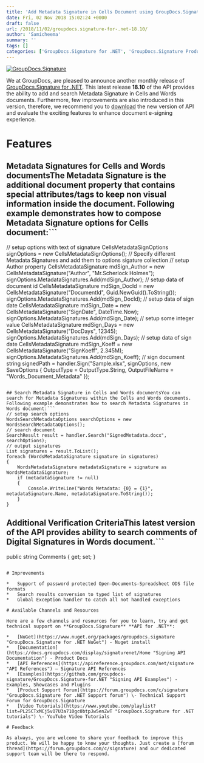 ```yaml
---
title: 'Add Metadata Signature in Cells Document using GroupDocs.Signature for .NET 18.10'
date: Fri, 02 Nov 2018 15:02:24 +0000
draft: false
url: /2018/11/02/groupdocs.signature-for-.net-18.10/
author: 'Samicheema'
summary: ''
tags: []
categories: ['GroupDocs.Signature for .NET', 'GroupDocs.Signature Product Family']
---
```


[![GroupDocs.Signature](http://blog.groupdocs.com/wp-content/uploads/sites/4/2016/07/groupdocs-signature-net.png)](https://www.groupdocs.com/products/signature/net)

We at GroupDocs, are pleased to announce another monthly release of [GroupDocs.Signature for .NET](https://products.groupdocs.com/signature/net). This latest release **18.10** of the API provides the ability to add and search Metadata Signature in Cells and Words documents. Furthermore, few improvements are also introduced in this version, therefore, we recommend you to [download](https://www.nuget.org/packages/Groupdocs.Signature) the new version of API and evaluate the exciting features to enhance document e-signing experience.

# Features

## Metadata Signatures for Cells and Words documentsThe Metadata Signature is the additional document property that contains special attributes/tags to keep non visual information inside the document. Following example demonstrates how to compose Metadata Signature options for Cells document:```
// setup options with text of signature
CellsMetadataSignOptions signOptions = new CellsMetadataSignOptions();
// Specify different Metadata Signatures and add them to options sigature collection
// setup Author property
CellsMetadataSignature mdSign_Author = new CellsMetadataSignature("Author", "Mr.Scherlock Holmes");
signOptions.MetadataSignatures.Add(mdSign_Author);
// setup data of document id
CellsMetadataSignature mdSign_DocId = new CellsMetadataSignature("DocumentId", Guid.NewGuid().ToString());
signOptions.MetadataSignatures.Add(mdSign_DocId);
// setup data of sign date
CellsMetadataSignature mdSign_Date = new CellsMetadataSignature("SignDate", DateTime.Now);
signOptions.MetadataSignatures.Add(mdSign_Date);
// setup some integer value
CellsMetadataSignature mdSign_Days = new CellsMetadataSignature("DocDays", 12345);
signOptions.MetadataSignatures.Add(mdSign_Days);
// setup data of sign date
CellsMetadataSignature mdSign_Koeff = new CellsMetadataSignature("SignKoeff", 2.345M);
signOptions.MetadataSignatures.Add(mdSign_Koeff);
// sign document
string signedPath = handler.Sign("Sample.xlsx", signOptions,
	new SaveOptions { OutputType = OutputType.String, OutputFileName = "Words_Document_Metadata" }); 
```

## Search Metadata Signature in Cells and Words documentsYou can search for Metadata Signatures within the Cells and Words documents. Following example demonstrates how to search Metadata Signatures in Words document:```
// setup search options
WordsSearchMetadataOptions searchOptions = new WordsSearchMetadataOptions();
// search document
SearchResult result = handler.Search("SignedMetadata.docx", searchOptions);
// output signatures
List signatures = result.ToList();
foreach (WordsMetadataSignature signature in signatures)
{
	WordsMetadataSignature metadataSignature = signature as WordsMetadataSignature;
	if (metadataSignature != null)
	{
		Console.WriteLine("Words Metadata: {0} = {1}", metadataSignature.Name, metadataSignature.ToString());
	}
} 
```

## Additional Verification CriteriaThis latest version of the API provides ability to search comments of Digital Signatures in Words document.```
public string Comments { get; set; } 
```

# Improvements

*   Support of password protected Open-Documents-Spreadsheet ODS file formats
*   Search results conversion to typed list of signatures
*   Global Exception handler to catch all not handled exceptions

# Available Channels and Resources

Here are a few channels and resources for you to learn, try and get technical support on **GroupDocs.Signature** **API for .NET**:

*   [NuGet](https://www.nuget.org/packages/groupdocs.signature "GroupDocs.Signature for .NET NuGet") - Nuget install
*   [Documentation](https://docs.groupdocs.com/display/signaturenet/Home "Signing API Documentation") - Product Docs
*   [API References](https://apireference.groupdocs.com/net/signature "API References") – Signature API References
*   [Examples](https://github.com/groupdocs-signature/GroupDocs.Signature-for.NET "Signing API Examples") - Examples, Showcases and Plugins
*   [Product Support Forum](https://forum.groupdocs.com/c/signature "GroupDocs.Signature for .NET Support forum") \- Technical Support Forum for GroupDocs.Signature
*   [Video Tutorials](https://www.youtube.com/playlist?list=PL25CTxMCj5vO7U3a710gc0btpJw5enZwT "GroupDocs.Signature for .NET tutorials") \- YouTube Video Tutorials

# Feedback

As always, you are welcome to share your feedback to improve this product. We will be happy to know your thoughts. Just create a [forum thread](https://forum.groupdocs.com/c/signature) and our dedicated support team will be there to respond.




